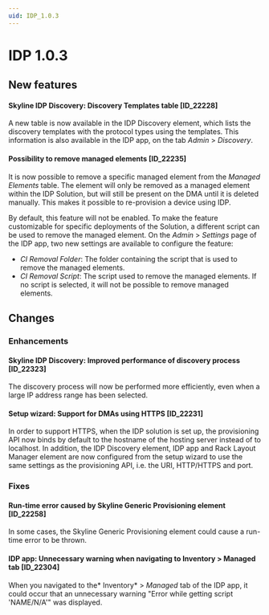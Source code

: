 ```yaml
---
uid: IDP_1.0.3
---
```


# IDP 1.0.3

## New features

#### Skyline IDP Discovery: Discovery Templates table \[ID_22228\]

A new table is now available in the IDP Discovery element, which lists the discovery templates with the protocol types using the templates. This information is also available in the IDP app, on the tab *Admin* > *Discovery*.

#### Possibility to remove managed elements \[ID_22235\]

It is now possible to remove a specific managed element from the *Managed Elements* table. The element will only be removed as a managed element within the IDP Solution, but will still be present on the DMA until it is deleted manually. This makes it possible to re-provision a device using IDP.

By default, this feature will not be enabled. To make the feature customizable for specific deployments of the Solution, a different script can be used to remove the managed element. On the *Admin* > *Settings* page of the IDP app, two new settings are available to configure the feature:

- *CI Removal Folder*: The folder containing the script that is used to remove the managed elements.
- *CI Removal Script*: The script used to remove the managed elements. If no script is selected, it will not be possible to remove managed elements.

## Changes

### Enhancements

#### Skyline IDP Discovery: Improved performance of discovery process \[ID_22323\]

The discovery process will now be performed more efficiently, even when a large IP address range has been selected.

#### Setup wizard: Support for DMAs using HTTPS \[ID_22231\]

In order to support HTTPS, when the IDP solution is set up, the provisioning API now binds by default to the hostname of the hosting server instead of to localhost. In addition, the IDP Discovery element, IDP app and Rack Layout Manager element are now configured from the setup wizard to use the same settings as the provisioning API, i.e. the URI, HTTP/HTTPS and port.

### Fixes

#### Run-time error caused by Skyline Generic Provisioning element \[ID_22258\]

In some cases, the Skyline Generic Provisioning element could cause a run-time error to be thrown.

#### IDP app: Unnecessary warning when navigating to Inventory \> Managed tab \[ID_22304\]

When you navigated to the* Inventory* > *Managed* tab of the IDP app, it could occur that an unnecessary warning "Error while getting script 'NAME/N/A'" was displayed.
